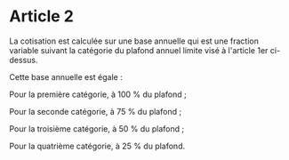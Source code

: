 # Article 2

La cotisation est calculée sur une base annuelle qui est une fraction variable suivant la catégorie du plafond annuel limite visé à l'article 1er ci-dessus.

Cette base annuelle est égale :

Pour la première catégorie, à 100 % du plafond ;

Pour la seconde catégorie, à 75 % du plafond ;

Pour la troisième catégorie, à 50 % du plafond ;

Pour la quatrième catégorie, à 25 % du plafond.
